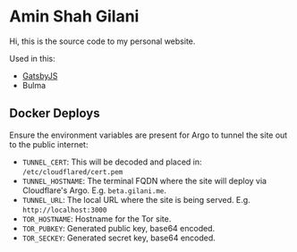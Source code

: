 # Amin Shah Gilani

Hi, this is the source code to my personal website.

Used in this:

+ [GatsbyJS](https://github.com/gatsbyjs/gatsby)
+ Bulma

## Docker Deploys

Ensure the environment variables are present for Argo to tunnel the site out to the public internet:

+ `TUNNEL_CERT`: This will be decoded and placed in: `/etc/cloudflared/cert.pem`
+ `TUNNEL_HOSTNAME`: The terminal FQDN where the site will deploy via Cloudflare's Argo. E.g. `beta.gilani.me`.
+ `TUNNEL_URL`: The local URL where the site is being served. E.g. `http://localhost:3000`
+ `TOR_HOSTNAME`: Hostname for the Tor site.
+ `TOR_PUBKEY`: Generated public key, base64 encoded.
+ `TOR_SECKEY`: Generated secret key, base64 encoded.
